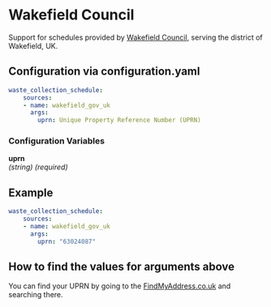 # Wakefield Council

Support for schedules provided by [Wakefield Council](https://www.wakefield.gov.uk/), serving the district of Wakefield, UK.

## Configuration via configuration.yaml

```yaml
waste_collection_schedule:
    sources:
    - name: wakefield_gov_uk
      args:
        uprn: Unique Property Reference Number (UPRN)
```

### Configuration Variables

**uprn**  
*(string) (required)*

## Example

```yaml
waste_collection_schedule:
    sources:
    - name: wakefield_gov_uk
      args:
        uprn: "63024087"
```

## How to find the values for arguments above

You can find your UPRN by going to the [FindMyAddress.co.uk](https://www.findmyaddress.co.uk/) and searching there.
